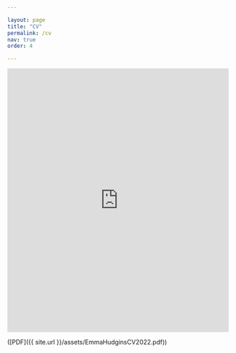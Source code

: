 ```yaml
---

layout: page
title: "CV"
permalink: /cv
nav: true
order: 4

---
```

<p  style=" margin: 12px auto 6px auto; font-family: Helvetica,Arial,Sans-serif; font-style: normal; font-variant: normal; font-weight: normal; font-size: 14px; line-height: normal; font-size-adjust: none; font-stretch: normal; -x-system-font: none; display: block;"> </p><iframe class="scribd_iframe_embed" title="Emma J. Hudgins CV" src="https://www.scribd.com/embeds/635866695/content?start_page=1&view_mode=scroll&access_key=key-WcJTpJFZe1XTgAWkUbH9" data-auto-height="false" data-aspect-ratio="0.723916532905297" scrolling="no" id="doc_44139" width="100%" height="600" frameborder="0"></iframe>

([PDF]({{ site.url  }}/assets/EmmaHudginsCV2022.pdf))